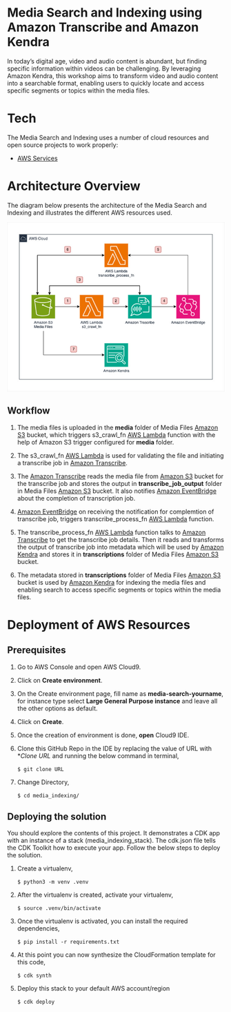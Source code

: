 # Media Search and Indexing using Amazon Transcribe and Amazon Kendra

In today’s digital age, video and audio content is abundant, but finding specific information within videos can be challenging. By leveraging Amazon Kendra, this workshop aims to transform video and audio content into a searchable format, enabling users to quickly locate and access specific segments or topics within the media files.

# Tech

The  Media Search and Indexing uses a number of cloud resources and open source projects to work properly:

- [AWS Services](https://aws.amazon.com/)

# Architecture Overview

The diagram below presents the architecture of the Media Search and Indexing and illustrates the different AWS resources used.

![Architecture](./public/images/Architecture.png)

## Workflow

1. The media files is uploaded in the **media** folder of Media Files [Amazon S3](https://aws.amazon.com/s3/) bucket, which triggers s3_crawl_fn [AWS Lambda](https://aws.amazon.com/lambda/) function with the help of Amazon S3 trigger configured for **media** folder.

1. The s3_crawl_fn [AWS Lambda](https://aws.amazon.com/lambda/) is used for validating the file and initiating a transcribe job in [Amazon Transcribe](https://aws.amazon.com/transcribe/).

1. The [Amazon Transcribe](https://aws.amazon.com/transcribe/) reads the media file from [Amazon S3](https://aws.amazon.com/s3/) bucket for the transcribe job and stores the output in **transcribe_job_output** folder in Media Files [Amazon S3](https://aws.amazon.com/s3/) bucket. It also notifies [Amazon EventBridge](https://aws.amazon.com/eventbridge/) about the completion of transcription job.

1. [Amazon EventBridge](https://aws.amazon.com/eventbridge/) on receiving the notification for complemtion of transcribe job, triggers transcribe_process_fn [AWS Lambda](https://aws.amazon.com/lambda/) function.

1. The transcribe_process_fn [AWS Lambda](https://aws.amazon.com/lambda/) function talks to [Amazon Transcribe](https://aws.amazon.com/transcribe/) to get the transcribe job details. Then it reads and transforms the output of transcribe job into metadata which will be used by [Amazon Kendra](https://aws.amazon.com/kendra/) and stores it in **transcriptions** folder of Media Files [Amazon S3](https://aws.amazon.com/s3/) bucket.

1. The metadata stored in **transcriptions** folder of Media Files [Amazon S3](https://aws.amazon.com/s3/) bucket is used by [Amazon Kendra](https://aws.amazon.com/kendra/) for indexing the media files and enabling search to access specific segments or topics within the media files.

# Deployment of AWS Resources

## Prerequisites

1. Go to AWS Console and open AWS Cloud9.
2. Click on **Create environment**.
3. On the Create environment page, fill name as **media-search-yourname**, for instance type select **Large General Purpose instance** and leave all the other options as default.
4. Click on **Create**.
5. Once the creation of environment is done, **open** Cloud9 IDE.
6. Clone this GitHub Repo in the IDE by replacing the value of URL with **Clone URL* and running the below command in terminal,

    ```
    $ git clone URL
    ```
7. Change Directory,

    ```
    $ cd media_indexing/
    ```

## Deploying the solution

You should explore the contents of this project. It demonstrates a CDK app with an instance of a stack (media_indexing_stack). The cdk.json file tells the CDK Toolkit how to execute your app. Follow the below steps to deploy the solution.

1. Create a virtualenv,
    
    ```
    $ python3 -m venv .venv
    ```
2. After the virtualenv is created, activate your virtualenv,
    ```
    $ source .venv/bin/activate
    ```
3. Once the virtualenv is activated, you can install the required dependencies,
    ```
    $ pip install -r requirements.txt
    ```
4. At this point you can now synthesize the CloudFormation template for this code,
    ```
    $ cdk synth
    ```
5. Deploy this stack to your default AWS account/region
    ```
    $ cdk deploy
    ```
